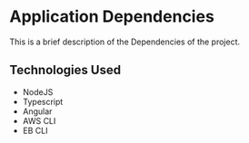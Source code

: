 # Application Dependencies

This is a brief description of the Dependencies of the project.

## Technologies Used
- NodeJS
- Typescript
- Angular 
- AWS CLI
- EB CLI 




